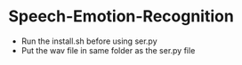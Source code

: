 # Speech-Emotion-Recognition
- Run the install.sh before using ser.py
- Put the wav file in same folder as the ser.py file
